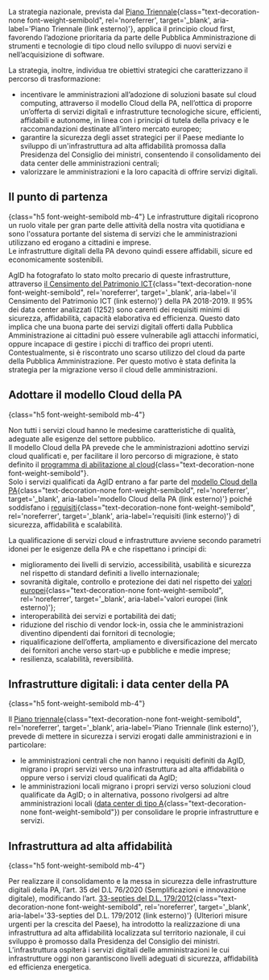 La strategia nazionale, prevista dal
[Piano Triennale](https://docs.italia.it/italia/piano-triennale-ict/pianotriennale-ict-doc/it/2020-2022/capitolo_4_infrastrutture.html){class="text-decoration-none font-weight-semibold", rel='noreferrer', target='_blank', aria-label='Piano Triennale (link esterno)'}, 
applica il principio cloud first, favorendo l’adozione prioritaria da parte delle Pubblica Amministrazione di strumenti e tecnologie di tipo cloud nello sviluppo di nuovi servizi e nell’acquisizione di software.

La strategia, inoltre, individua tre obiettivi strategici che caratterizzano il percorso di trasformazione:
- incentivare le amministrazioni all’adozione di soluzioni basate sul cloud computing, attraverso il modello Cloud della PA, nell’ottica di proporre un’offerta di servizi digitali e infrastrutture tecnologiche sicure, efficienti, affidabili e autonome, in linea con i principi di tutela della privacy e le raccomandazioni destinate all’intero mercato europeo;
- garantire la sicurezza degli asset strategici per il Paese mediante lo sviluppo di un'infrastruttura ad alta affidabilità promossa dalla Presidenza del Consiglio dei ministri, consentendo il consolidamento dei data center delle amministrazioni centrali;
- valorizzare le amministrazioni e la loro capacità di offrire servizi digitali.

## Il punto di partenza
{class="h5 font-weight-semibold mb-4"}
Le infrastrutture digitali ricoprono un ruolo vitale per gran parte delle attività della nostra vita quotidiana e sono l'ossatura portante del sistema di servizi che le amministrazioni utilizzano ed erogano a cittadini e imprese.\
Le infrastrutture digitali della PA devono quindi essere affidabili, sicure ed economicamente sostenibili.

AgID ha fotografato lo stato molto precario di queste infrastrutture, attraverso
[il Censimento del Patrimonio ICT](https://censimentoict.italia.it/index.html){class="text-decoration-none font-weight-semibold", rel='noreferrer', target='_blank', aria-label='il Censimento del Patrimonio ICT (link esterno)'}
della PA 2018-2019. 
Il 95% dei data center analizzati (1252) sono carenti dei requisiti minimi di sicurezza, affidabilità, capacità elaborativa ed efficienza. 
Questo dato implica che una buona parte dei servizi digitali offerti dalla Pubblica Amministrazione ai cittadini può essere vulnerabile agli attacchi informatici, 
oppure incapace di gestire i picchi di traffico dei propri utenti.\
Contestualmente, si è riscontrato uno scarso utilizzo del cloud da parte della Pubblica Amministrazione. Per questo motivo è stata definita la strategia per la migrazione verso il cloud delle amministrazioni.

## Adottare il modello Cloud della PA
{class="h5 font-weight-semibold mb-4"}

Non tutti i servizi cloud hanno le medesime caratteristiche di qualità, adeguate alle esigenze del settore pubblico.\
Il modello Cloud della PA prevede che le amministrazioni adottino servizi cloud qualificati e, per facilitare il loro percorso di migrazione, è stato definito il
[programma di abilitazione al cloud](/programma-abilitazione-cloud/){class="text-decoration-none font-weight-semibold"}.\
Solo i servizi qualificati da AgID entrano a far parte del
[modello Cloud della PA](https://docs.italia.it/italia/piano-triennale-ict/cloud-docs/it/stabile/index.html){class="text-decoration-none font-weight-semibold", rel='noreferrer', target='_blank', aria-label='modello Cloud della PA (link esterno)'}
poiché soddisfano i
[requisiti](https://cloud-italia.readthedocs.io/projects/cloud-italia-circolari/it/latest/){class="text-decoration-none font-weight-semibold", rel='noreferrer', target='_blank', aria-label='requisiti (link esterno)'}
di sicurezza, affidabilità e scalabilità.

La qualificazione di servizi cloud e infrastrutture avviene secondo parametri idonei per le esigenze della PA e che rispettano i principi di:
- miglioramento dei livelli di servizio, accessibilità, usabilità e sicurezza nel rispetto di standard definiti a livello internazionale;
- sovranità digitale, controllo e protezione dei dati nel rispetto dei
  [valori europei](https://ec.europa.eu/digital-single-market/en/news/towards-next-generation-cloud-europe){class="text-decoration-none font-weight-semibold", rel='noreferrer', target='_blank', aria-label='valori europei (link esterno)'};
- interoperabilità dei servizi e portabilità dei dati;
- riduzione del rischio di vendor lock-in, ossia che le amministrazioni diventino dipendenti dai fornitori di tecnologie;
- riqualificazione dell’offerta, ampliamento e diversificazione del mercato dei fornitori anche verso start-up e pubbliche e medie imprese;
- resilienza, scalabilità, reversibilità.

## Infrastrutture digitali: i data center della PA
{class="h5 font-weight-semibold mb-4"}

Il
[Piano triennale](https://docs.italia.it/italia/piano-triennale-ict/pianotriennale-ict-doc/it/2020-2022/capitolo_4_infrastrutture.html){class="text-decoration-none font-weight-semibold", rel='noreferrer', target='_blank', aria-label='Piano Triennale (link esterno)'},
prevede di mettere in sicurezza i servizi erogati  dalle amministrazioni e in particolare:
- le amministrazioni centrali che non hanno i requisiti definiti da AgID, migrano i propri servizi verso una infrastruttura ad alta affidabilità o oppure verso i servizi cloud qualificati da AgID; 
- le amministrazioni locali migrano i propri servizi verso soluzioni cloud qualificate da AgID; o in alternativa, possono rivolgersi ad altre amministrazioni locali 
  ([data center di tipo A](/glossario/cloud/#data-center){class="text-decoration-none font-weight-semibold"})
  per consolidare le proprie infrastrutture e servizi.

## Infrastruttura ad alta affidabilità
{class="h5 font-weight-semibold mb-4"}

Per realizzare il consolidamento e la messa in sicurezza delle infrastrutture digitali della PA, l’art. 35 del D.L 76/2020 (Semplificazioni e innovazione digitale), 
modificando l’art.
[33-septies del D.L. 179/2012](https://www.normattiva.it/uri-res/N2Ls?urn:nir:stato:decreto.legge:2012;179){class="text-decoration-none font-weight-semibold", rel='noreferrer', target='_blank', aria-label='33-septies del D.L. 179/2012 (link esterno)'}
 (Ulteriori misure urgenti per la crescita del Paese), 
ha introdotto la realizzazione di una infrastruttura ad alta affidabilità localizzata sul territorio nazionale, il cui sviluppo è promosso dalla 
Presidenza del Consiglio dei ministri. L’infrastruttura ospiterà i servizi digitali delle amministrazioni le cui infrastrutture oggi 
non garantiscono livelli adeguati di sicurezza, affidabilità ed efficienza energetica.